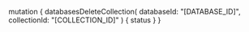 mutation {
    databasesDeleteCollection(
        databaseId: "[DATABASE_ID]",
        collectionId: "[COLLECTION_ID]"
    ) {
        status
    }
}
